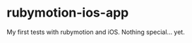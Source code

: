 rubymotion-ios-app
==================

My first tests with rubymotion and iOS. Nothing special... yet.
